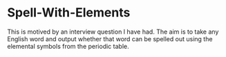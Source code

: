 # Spell-With-Elements

This is motived by an interview question I have had. The aim is to take any English word and output whether that word can be spelled out using the elemental symbols from the periodic table.
